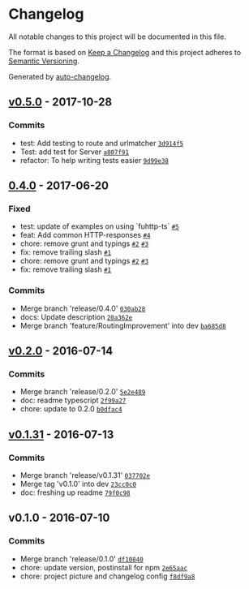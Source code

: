 # Changelog
All notable changes to this project will be documented in this file.

The format is based on [Keep a Changelog](http://keepachangelog.com/en/1.0.0/)
and this project adheres to [Semantic Versioning](http://semver.org/spec/v2.0.0.html).

Generated by [auto-changelog](https://github.com/CookPete/auto-changelog).

## [v0.5.0](http://github.com/fosenutvikling/fuhttp-ts/compare/0.4.0...v0.5.0) - 2017-10-28
### Commits
- test: Add testing to route and urlmatcher [`3d914f5`](http://github.com/fosenutvikling/fuhttp-ts/commit/3d914f53257def8b23a04ca52be76b7664553ccb)
- Test: add test for Server [`a807f91`](http://github.com/fosenutvikling/fuhttp-ts/commit/a807f917d5eeaae8cb49f5ae0912576e1d0b620f)
- refactor: To help writing tests easier [`9d99e38`](http://github.com/fosenutvikling/fuhttp-ts/commit/9d99e38e8275109473180c6fb93db39fd69e1721)

## [0.4.0](http://github.com/fosenutvikling/fuhttp-ts/compare/v0.2.0...0.4.0) - 2017-06-20
### Fixed
- test: update of examples on using &#x60;fuhttp-ts&#x60; [`#5`](http://github.com/fosenutvikling/fuhttp-ts/issues/5)
- feat: Add common HTTP-responses [`#4`](http://github.com/fosenutvikling/fuhttp-ts/issues/4)
- chore: remove grunt and typings [`#2`](http://github.com/fosenutvikling/fuhttp-ts/issues/2) [`#3`](http://github.com/fosenutvikling/fuhttp-ts/issues/3)
- fix: remove trailing slash [`#1`](http://github.com/fosenutvikling/fuhttp-ts/issues/1)
- chore: remove grunt and typings [`#2`](http://github.com/fosenutvikling/fuhttp-ts/issues/2) [`#3`](http://github.com/fosenutvikling/fuhttp-ts/issues/3)
- fix: remove trailing slash [`#1`](http://github.com/fosenutvikling/fuhttp-ts/issues/1)

### Commits
- Merge branch &#x27;release/0.4.0&#x27; [`030ab28`](http://github.com/fosenutvikling/fuhttp-ts/commit/030ab284c774edbbb88a661509cd2585a26d2fe3)
- docs: Update description [`20a362e`](http://github.com/fosenutvikling/fuhttp-ts/commit/20a362e04332de6033eeef43028f1cd18e0cc152)
- Merge branch &#x27;feature/RoutingImprovement&#x27; into dev [`ba685d8`](http://github.com/fosenutvikling/fuhttp-ts/commit/ba685d8775e82ccd582530a2c7bdb887156b0341)

## [v0.2.0](http://github.com/fosenutvikling/fuhttp-ts/compare/v0.1.31...v0.2.0) - 2016-07-14
### Commits
- Merge branch &#x27;release/0.2.0&#x27; [`5e2e489`](http://github.com/fosenutvikling/fuhttp-ts/commit/5e2e489d49c324f142bed98281d9825252fd8d80)
- doc: readme typescript [`2f99a27`](http://github.com/fosenutvikling/fuhttp-ts/commit/2f99a2727fa84be71bb3bb84be40dc5b4387350a)
- chore: update to 0.2.0 [`b0dfac4`](http://github.com/fosenutvikling/fuhttp-ts/commit/b0dfac4869b2bcbd94157adc2af51276c6da6d7b)

## [v0.1.31](http://github.com/fosenutvikling/fuhttp-ts/compare/v0.1.0...v0.1.31) - 2016-07-13
### Commits
- Merge branch &#x27;release/v0.1.31&#x27; [`037702e`](http://github.com/fosenutvikling/fuhttp-ts/commit/037702e591d788b38c0e9ffaeebc1c21a63cf5c0)
- Merge tag &#x27;v0.1.0&#x27; into dev [`23cc0c0`](http://github.com/fosenutvikling/fuhttp-ts/commit/23cc0c04f080a3f7d34a7163885149a12eaf50a6)
- doc: freshing up readme [`79f0c98`](http://github.com/fosenutvikling/fuhttp-ts/commit/79f0c989ed9c07b7c8d2d37dc49d59ca97ece2df)

## v0.1.0 - 2016-07-10
### Commits
- Merge branch &#x27;release/0.1.0&#x27; [`df10840`](http://github.com/fosenutvikling/fuhttp-ts/commit/df1084060243e3711639ac5a1b797273823ca013)
- chore: update version, postinstall for npm [`2e65aac`](http://github.com/fosenutvikling/fuhttp-ts/commit/2e65aace0b3cdda79e626d263dddf11bc11cac91)
- chore: project picture and changelog config [`f8df9a8`](http://github.com/fosenutvikling/fuhttp-ts/commit/f8df9a85e403dbf453965944bbbd077f2eac01db)

